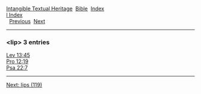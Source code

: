[Intangible Textual Heritage](../../index)  [Bible](../index) 
[Index](index)   
[l Index](_l_)  
  [Previous](c06842)  [Next](c06844) 

------------------------------------------------------------------------

### &lt;lip&gt; 3 entries

[Lev 13:45](../kjv/lev013.htm#045)  
[Pro 12:19](../kjv/pro012.htm#019)  
[Psa 22:7](../kjv/psa022.htm#007)  

------------------------------------------------------------------------

[Next: lips (119)](c06844)
